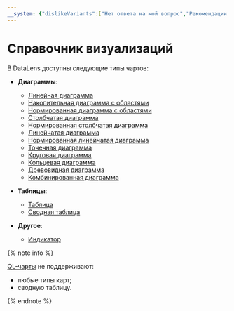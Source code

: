 ```yaml
---
__system: {"dislikeVariants":["Нет ответа на мой вопрос","Рекомендации не помогли","Содержание не соответствует заголовку","Другое"]}
---
```

# Справочник визуализаций

В DataLens доступны следующие типы чартов:

* **Диаграммы**:

  - [Линейная диаграмма](line-chart.md)
  - [Накопительная диаграмма с областями](area-chart.md)
  - [Нормированная диаграмма с областями](normalized-area-chart.md)
  - [Столбчатая диаграмма](column-chart.md)
  - [Нормированная столбчатая диаграмма](normalized-column-chart.md)
  - [Линейчатая диаграмма](bar-chart.md)
  - [Нормированная линейчатая диаграмма](normalized-bar-chart.md)
  - [Точечная диаграмма](scatter-chart.md)
  - [Круговая диаграмма](pie-chart.md)
  - [Кольцевая диаграмма](ring-chart.md)
  - [Древовидная диаграмма](tree-chart.md)
  - [Комбинированная диаграмма](combined-chart.md)

* **Таблицы**:

  - [Таблица](table-chart.md)
  - [Сводная таблица](pivot-table-chart.md)


* **Другое**:

  - [Индикатор](indicator-chart.md)

{% note info %}

[QL-чарты](../concepts/chart/index.md#sql-charts) не поддерживают:

* любые типы карт;
* сводную таблицу.

{% endnote %}
